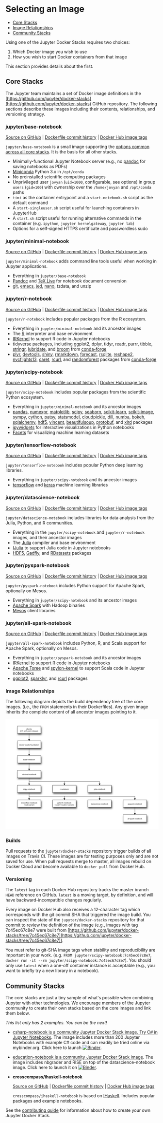 # Selecting an Image

* [Core Stacks](#core-stacks)
* [Image Relationships](#image-relationships)
* [Community Stacks](#community-stacks)

Using one of the Jupyter Docker Stacks requires two choices:

1. Which Docker image you wish to use
2. How you wish to start Docker containers from that image

This section provides details about the first.

## Core Stacks

The Jupyter team maintains a set of Docker image definitions in the [https://github.com/jupyter/docker-stacks](https://github.com/jupyter/docker-stacks) GitHub repository. The following sections describe these images including their contents, relationships, and versioning strategy.

### jupyter/base-notebook

[Source on GitHub](https://github.com/jupyter/docker-stacks/tree/master/base-notebook)
| [Dockerfile commit history](https://github.com/jupyter/docker-stacks/commits/master/base-notebook/Dockerfile)
| [Docker Hub image tags](https://hub.docker.com/r/jupyter/base-notebook/tags/)

`jupyter/base-notebook` is a small image supporting the [options common across all core stacks](common.md). It is the basis for all other stacks.

* Minimally-functional Jupyter Notebook server (e.g., no [pandoc](https://pandoc.org/) for saving notebooks as PDFs)
* [Miniconda](https://conda.io/miniconda.html) Python 3.x in `/opt/conda`
* No preinstalled scientific computing packages
* Unprivileged user `jovyan` (`uid=1000`, configurable, see options) in group `users` (`gid=100`) with ownership over the `/home/jovyan` and `/opt/conda` paths
* `tini` as the container entrypoint and a `start-notebook.sh` script as the default command
* A `start-singleuser.sh` script useful for launching containers in JupyterHub
* A `start.sh` script useful for running alternative commands in the container (e.g. `ipython`, `jupyter kernelgateway`, `jupyter lab`)
* Options for a self-signed HTTPS certificate and passwordless sudo

### jupyter/minimal-notebook

[Source on GitHub](https://github.com/jupyter/docker-stacks/tree/master/minimal-notebook)
| [Dockerfile commit history](https://github.com/jupyter/docker-stacks/commits/master/minimal-notebook/Dockerfile)
| [Docker Hub image tags](https://hub.docker.com/r/jupyter/minimal-notebook/tags/)

`jupyter/minimal-notebook` adds command line tools useful when working in Jupyter applications.

* Everything in `jupyter/base-notebook`
* [Pandoc](http://pandoc.org) and [TeX Live](https://www.tug.org/texlive/) for notebook document conversion
* [git](https://git-scm.com/), [emacs](https://www.gnu.org/software/emacs/), [jed](https://www.jedsoft.org/jed/), [nano](https://www.nano-editor.org/), tzdata, and unzip

### jupyter/r-notebook

[Source on GitHub](https://github.com/jupyter/docker-stacks/tree/master/r-notebook)
| [Dockerfile commit history](https://github.com/jupyter/docker-stacks/commits/master/r-notebook/Dockerfile)
| [Docker Hub image tags](https://hub.docker.com/r/jupyter/r-notebook/tags/)

`jupyter/r-notebook` includes popular packages from the R ecosystem.

* Everything in `jupyter/minimal-notebook` and its ancestor images
* The [R](https://www.r-project.org/) interpreter and base environment
* [IRKernel](https://irkernel.github.io/) to support R code in Jupyter notebooks
* [tidyverse](https://www.tidyverse.org/) packages, including [ggplot2](http://ggplot2.org/), [dplyr](http://dplyr.tidyverse.org/), [tidyr](http://tidyr.tidyverse.org/), [readr](http://readr.tidyverse.org/), [purrr](http://purrr.tidyverse.org/), [tibble](http://tibble.tidyverse.org/), [stringr](http://stringr.tidyverse.org/), [lubridate](http://lubridate.tidyverse.org/), and [broom](https://cran.r-project.org/web/packages/broom/vignettes/broom.html) from [conda-forge](https://conda-forge.github.io/feedstocks)
* [plyr](https://cran.r-project.org/web/packages/plyr/index.html), [devtools](https://cran.r-project.org/web/packages/devtools/index.html), [shiny](https://shiny.rstudio.com/), [rmarkdown](http://rmarkdown.rstudio.com/), [forecast](https://cran.r-project.org/web/packages/forecast/forecast.pdf), [rsqlite](https://cran.r-project.org/web/packages/RSQLite/index.html), [reshape2](https://cran.r-project.org/web/packages/reshape2/reshape2.pdf), [nycflights13](https://cran.r-project.org/web/packages/nycflights13/index.html), [caret](http://topepo.github.io/caret/index.html), [rcurl](https://cran.r-project.org/web/packages/RCurl/index.html), and [randomforest](https://cran.r-project.org/web/packages/randomForest/randomForest.pdf) packages from [conda-forge](https://conda-forge.github.io/feedstocks)

### jupyter/scipy-notebook

[Source on GitHub](https://github.com/jupyter/docker-stacks/tree/master/scipy-notebook)
| [Dockerfile commit history](https://github.com/jupyter/docker-stacks/commits/master/scipy-notebook/Dockerfile)
| [Docker Hub image tags](https://hub.docker.com/r/jupyter/scipy-notebook/tags/)

`jupyter/scipy-notebook` includes popular packages from the scientific Python ecosystem.

* Everything in `jupyter/minimal-notebook` and its ancestor images
* [pandas](https://pandas.pydata.org/), [numexpr](https://github.com/pydata/numexpr), [matplotlib](https://matplotlib.org/), [scipy](https://www.scipy.org/), [seaborn](https://seaborn.pydata.org/), [scikit-learn](http://scikit-learn.org/stable/), [scikit-image](http://scikit-image.org/), [sympy](http://www.sympy.org/en/index.html), [cython](http://cython.org/), [patsy](https://patsy.readthedocs.io/en/latest/), [statsmodel](http://www.statsmodels.org/stable/index.html), [cloudpickle](https://github.com/cloudpipe/cloudpickle), [dill](https://pypi.python.org/pypi/dill), [numba](https://numba.pydata.org/), [bokeh](https://bokeh.pydata.org/en/latest/), [sqlalchemy](https://www.sqlalchemy.org/), [hdf5](http://www.h5py.org/), [vincent](http://vincent.readthedocs.io/en/latest/), [beautifulsoup](https://www.crummy.com/software/BeautifulSoup/), [protobuf](https://developers.google.com/protocol-buffers/docs/pythontutorial), and [xlrd](http://www.python-excel.org/) packages
* [ipywidgets](https://ipywidgets.readthedocs.io/en/stable/) for interactive visualizations in Python notebooks
* [Facets](https://github.com/PAIR-code/facets) for visualizing machine learning datasets

### jupyter/tensorflow-notebook

[Source on GitHub](https://github.com/jupyter/docker-stacks/tree/master/tensorflow-notebook)
| [Dockerfile commit history](https://github.com/jupyter/docker-stacks/commits/master/tensorflow-notebook/Dockerfile)
| [Docker Hub image tags](https://hub.docker.com/r/jupyter/tensorflow-notebook/tags/)

`jupyter/tensorflow-notebook` includes popular Python deep learning libraries.

* Everything in `jupyter/scipy-notebook` and its ancestor images
* [tensorflow](https://www.tensorflow.org/) and [keras](https://keras.io/) machine learning libraries

### jupyter/datascience-notebook

[Source on GitHub](https://github.com/jupyter/docker-stacks/tree/master/datascience-notebook)
| [Dockerfile commit history](https://github.com/jupyter/docker-stacks/commits/master/datascience-notebook/Dockerfile)
| [Docker Hub image tags](https://hub.docker.com/r/jupyter/datascience-notebook/tags/)

`jupyter/datascience-notebook` includes libraries for data analysis from the Julia, Python, and R communities.

* Everything in the `jupyter/scipy-notebook` and `jupyter/r-notebook` images, and their ancestor images
* The [Julia](https://julialang.org/) compiler and base environment
* [IJulia](https://github.com/JuliaLang/IJulia.jl) to support Julia code in Jupyter notebooks
* [HDF5](https://github.com/JuliaIO/HDF5.jl), [Gadfly](http://gadflyjl.org/stable/), and [RDatasets](https://github.com/johnmyleswhite/RDatasets.jl) packages

### jupyter/pyspark-notebook

[Source on GitHub](https://github.com/jupyter/docker-stacks/tree/master/pyspark-notebook)
| [Dockerfile commit history](https://github.com/jupyter/docker-stacks/commits/master/pyspark-notebook/Dockerfile)
| [Docker Hub image tags](https://hub.docker.com/r/jupyter/pyspark-notebook/tags/)

`jupyter/pyspark-notebook` includes Python support for Apache Spark, optionally on Mesos.

* Everything in `jupyter/scipy-notebook` and its ancestor images
* [Apache Spark](https://spark.apache.org/) with Hadoop binaries
* [Mesos](http://mesos.apache.org/) client libraries

### jupyter/all-spark-notebook

[Source on GitHub](https://github.com/jupyter/docker-stacks/tree/master/all-spark-notebook)
| [Dockerfile commit history](https://github.com/jupyter/docker-stacks/commits/master/all-spark-notebook/Dockerfile)
| [Docker Hub image tags](https://hub.docker.com/r/jupyter/all-spark-notebook/tags/)

`jupyter/all-spark-notebook` includes Python, R, and Scala support for Apache Spark, optionally on Mesos.

* Everything in `jupyter/pyspark-notebook` and its ancestor images
* [IRKernel](https://irkernel.github.io/) to support R code in Jupyter notebooks
* [Apache Toree](https://toree.apache.org/) and [spylon-kernel](https://github.com/maxpoint/spylon-kernel) to support Scala code in Jupyter notebooks
* [ggplot2](http://ggplot2.org/), [sparklyr](http://spark.rstudio.com/), and [rcurl](https://cran.r-project.org/web/packages/RCurl/index.html) packages

### Image Relationships

The following diagram depicts the build dependency tree of the core images. (i.e., the `FROM` statements in their Dockerfiles). Any given image inherits the complete content of all ancestor images pointing to it.

[![Image inheritance diagram](../images/inherit.svg)](http://interactive.blockdiag.com/?compression=deflate&src=eJyFzTEPgjAQhuHdX9Gws5sQjGzujsaYKxzmQrlr2msMGv-71K0srO_3XGud9NNA8DSfgzESCFlBSdi0xkvQAKTNugw4QnL6GIU10hvX-Zh7Z24OLLq2SjaxpvP10lX35vCf6pOxELFmUbQiUz4oQhYzMc3gCrRt2cWe_FKosmSjyFHC6OS1AwdQWCtyj7sfh523_BI9hKlQ25YdOFdv5fcH0kiEMA)

### Builds

Pull requests to the `jupyter/docker-stacks` repository trigger builds of all images on Travis CI. These images are for testing purposes only and are not saved for use. When pull requests merge to master, all images rebuild on Docker Cloud and become available to `docker pull` from Docker Hub.

### Versioning

The `latest` tag in each Docker Hub repository tracks the master branch `HEAD` reference on GitHub. `latest` is a moving target, by definition, and will have backward-incompatible changes regularly.

Every image on Docker Hub also receives a 12-character tag which corresponds with the git commit SHA that triggered the image build. You can inspect the state of the `jupyter/docker-stacks` repository for that commit to review the definition of the image (e.g., images with tag 7c45ec67c8e7 were built from [https://github.com/jupyter/docker-stacks/tree/7c45ec67c8e7](https://github.com/jupyter/docker-stacks/tree/7c45ec67c8e7)).

You must refer to git-SHA image tags when stability and reproducibility are important in your work. (e.g. `FROM jupyter/scipy-notebook:7c45ec67c8e7`, `docker run -it --rm jupyter/scipy-notebook:7c45ec67c8e7`). You should only use `latest` when a one-off container instance is acceptable (e.g., you want to briefly try a new library in a notebook).

## Community Stacks

The core stacks are just a tiny sample of what's possible when combining Jupyter with other technologies. We encourage members of the Jupyter community to create their own stacks based on the core images and link them below.

*This list only has 2 examples. You can be the next!*

* [csharp-notebook is a community Jupyter Docker Stack image. Try C# in Jupyter Notebooks](https://github.com/tlinnet/csharp-notebook). The image includes more than 200 Jupyter Notebooks with example C# code and can readily be tried online via mybinder.org. Click here to launch [![Binder](https://mybinder.org/badge_logo.svg)](https://mybinder.org/v2/gh/tlinnet/csharp-notebook/master).

* [education-notebook is a community Jupyter Docker Stack image](https://github.com/umsi-mads/education-notebook). The image includes nbgrader and RISE on top of the datascience-notebook image. Click here to launch it on [![Binder](https://mybinder.org/badge_logo.svg)](https://mybinder.org/v2/gh/umsi-mads/education-notebook/master).

* __crosscompass/ihaskell-notebook__

  [Source on GitHub](https://github.com/jamesdbrock/ihaskell-notebook)
  | [Dockerfile commit history](https://github.com/jamesdbrock/ihaskell-notebook/commits/master/Dockerfile)
  | [Docker Hub image tags](https://hub.docker.com/r/crosscompass/ihaskell-notebook/tags)

  `crosscompass/ihaskell-notebook` is based on [IHaskell](https://github.com/gibiansky/IHaskell). Includes popular packages and example notebooks.

See the [contributing guide](../contributing/stacks.md) for information about how to create your own Jupyter Docker Stack.
